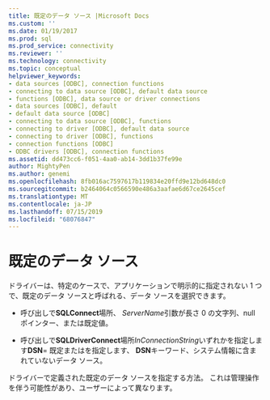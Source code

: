 ```yaml
---
title: 既定のデータ ソース |Microsoft Docs
ms.custom: ''
ms.date: 01/19/2017
ms.prod: sql
ms.prod_service: connectivity
ms.reviewer: ''
ms.technology: connectivity
ms.topic: conceptual
helpviewer_keywords:
- data sources [ODBC], connection functions
- connecting to data source [ODBC], default data source
- functions [ODBC], data source or driver connections
- data sources [ODBC], default
- default data source [ODBC]
- connecting to data source [ODBC], functions
- connecting to driver [ODBC], default data source
- connecting to driver [ODBC], functions
- connection functions [ODBC]
- ODBC drivers [ODBC], connection functions
ms.assetid: dd473cc6-f051-4aa0-ab14-3dd1b37fe99e
author: MightyPen
ms.author: genemi
ms.openlocfilehash: 8fb016ac7597617b119834e20ffd9e12bd648dc0
ms.sourcegitcommit: b2464064c0566590e486a3aafae6d67ce2645cef
ms.translationtype: MT
ms.contentlocale: ja-JP
ms.lasthandoff: 07/15/2019
ms.locfileid: "68076847"
---
```

# <a name="default-data-source"></a>既定のデータ ソース
ドライバーは、特定のケースで、アプリケーションで明示的に指定されない 1 つで、既定のデータ ソースと呼ばれる、データ ソースを選択できます。  
  
-   呼び出しで**SQLConnect**場所、 *ServerName*引数が長さ 0 の文字列、null ポインター、または既定値。  
  
-   呼び出しで**SQLDriverConnect**場所*InConnectionString*いずれかを指定します**DSN**= 既定またはを指定します、 **DSN**キーワード、システム情報に含まれていないデータ ソース。  
  
 ドライバーで定義された既定のデータ ソースを指定する方法。 これは管理操作を伴う可能性があり、ユーザーによって異なります。
